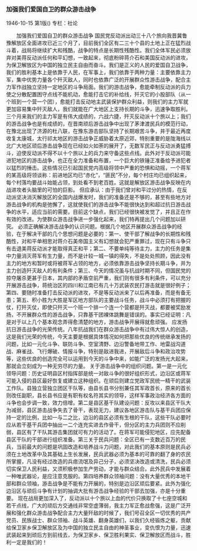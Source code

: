 ### 加强我们爱国自卫的群众游击战争

1946-10-15
第1版()
专栏：社论

　　加强我们爱国自卫的群众游击战争
    国民党反动派出动三十八个旅向我晋冀鲁豫解放区全面进攻已近三个月了，目前我们全区有二三十个县的土地上正在猛烈战斗着，战局将继续扩大和残酷，战争的特点是长期性残酷性。我们全体军民必须放弃对美蒋反动派任何和平幻想，一致起来，彻底粉碎蒋介石和美国反动派的进攻，为保卫解放区为中国的独立民主自由而奋斗。我们是正义的人民的爱国自卫战争，我们的胜利基本上是依靠于人民，在军事上，我们依靠于两种力量：主要依靠主力军，集中优势力量各个歼灭敌人，同时也依靠广泛的开展群众性游击战争，配合主力军作战独立坚持一定地区的斗争局面。我们的游击战争，愈能牵制反动派的兵力使之分散配置困守点线不能机动，愈能打击它的补给线，歼灭它的小股部队（从一个班到一个营一个团），愈能打击反动地主武装保护群众利益，则我们的主力军就更加容易集中歼灭敌人，我们就能在广大地区上支持长期的斗争，迅速争取胜利。
    三个月来我们的主力军是有伟大成绩的，六战六捷，歼灭反动派十个旅以上；我们的游击战争也是有成绩的，在晋南顽后游击战争中出现了茅津渡民兵的模范行动，在豫北出现了济源的杜八联，在豫东游击部队坚持了长期艰苦斗争，并于最近再度收复太康城，太行祁太地区的游击战争正威胁着太原近郊，特别重要的是陇海线以北广大地区顽后游击战争现在已经如火如荼的展开了，无数军民正与反动派勇猛搏斗，迫使反动派不得不以十个旅以上的兵力来守备这些点线。此外对于反动派可能进犯地区的游击战争，也正在全力准备和布置，一个巨大的铁锤正准备给予进犯者以猛烈的捶击。这些情况已引起国民党内高级将领中严重的恐惧和动摇，一个蒋军的某高级将领谈称：前进地区均已“赤化”，“匪民”不分，每个村庄均已组织起来，每个村落均要战斗始能占领，到处看不到老百姓。这就是解放区游击战争反映在内战进攻者头脑里的可怕的巨影。
    但应承认：由于我们曾对和平过分的热情，在反动派坚决消灭解放区的全国内战爆发时，我们的准备还是不够的，甚至有些地方对游击战争的机构是弛懈了，这就使我们的游击战争不能很快达到和超过抗日游击战争的水平，适应当前的需要。目前这个缺点，我们已经很快被发觉了，并且正在作有效的改进。为使群众游击战争进一步强化起来，我们特再提出几个问题加以研究。
    必须正确解决游击战争的认识问题。根据几个地区开展群众游击战争的经验，在于解决干部的几个思想问题是必要的：第一、使干部了解战争的长期性和残酷性，对和平单相思对蒋介石美帝国主义有幻想就会犯严重罪过，现在只有斗争只有击退美蒋反动派才能取得真正和平；第二、不要单纯等待主力，主力的任务是集中力量消灭蒋军有生力量，而不是计较一城一镇的得失，不是处处照顾，因此没有主力的地方和暂时或将被蒋军占领的地方，必须依靠游击战争坚持长期斗争，并为主力创造歼灭敌人的有利条件；第三、今天的情况虽与抗战时期不同，但国民党的掠夺屠杀更甚于日本，其内部的矛盾空前严重，我们则有很多有利条件，可以充分开展游击战争，蒋统治区的四川和江南已有几十万武装农民打游击就是很好例子；第四、要随时准备打击反动派的进攻，不是等反动派来了以后再准备，而是有备无患；第五、积小胜为大胜是军区地方部队的主要战斗任务，战斗中必须打有把握的仗，打歼灭仗，即使只歼灭一个班一个排一个连一个营都是歼灭战，都要被奖励发扬，不开展群众性的游击战争，只靠基干团裸体跳舞是错误的。事实已经证明：凡是对于以上几个基本观念弄得愈清楚的地方，游击战争开展得就愈顽强。
    应发扬抗日游击战争的光荣传统。八年抗战我们在群众游击战争中有过伟大惊人的创造，这是我们光荣的传统，今天主要是根据具体情况如何把那些优良的传统继承发扬的问题，比如一元化斗争、联防斗争、空室清野、边沿警备地带工作、地雷战沟道战、麻雀战、飞行爆破、情报斗争，特别是敌进我进，开展敌后斗争和政治攻势等，这些优良的创造完全可以运用到今天的斗争中来，如能广泛的发扬光大起来，那就会立刻成为一种无穷尽的力量。
    关于游击战争中的组织问题。第一是一元化领导问题：历史证明县区村指挥部是统一对敌斗争的很好组织形式，边沿区或蒋军可能入侵的县区最好恢复或建立这种组织。在顽后则建立党政军民统一精干的武装工作队。县独立营独立团区干队等，由县长县书分别兼任其军政首长，原来的首长则改任副职，县长县书应是有职有权名符其实的领导，这样军事政治经济各方面的斗争也会步调一致，效力倍增。第二是县区基干队建设问题：反攻以来县区干队大为减弱，县区游击战争失去了骨干，表现无力，建议各地区游击队与基干兵团应保持一定的比例，比如一与二之比，边沿的县区必须有生根的干队，这些干队必要时应从若干基干兵团中抽出一二个连充实进去作骨干，但分区的主力兵团则不应削弱，县区有了干队其游击集团就可有力的活动了。在蒋军可能侵犯地区，应先配备县区干队的干部进行组织准备。第三关于民兵问题：全区已有一支数近百万的民兵，当前最大的问题是巩固改造和培养战斗力问题，对此我们的基本原则是民兵必须在土地改革中及其基础上生长发展，民兵武器必须为基本的可靠的翻了身的农民所掌握，凡没有经过改造的兵痞流氓及异己分子，必须坚决改造或清洗，民兵必须切实保卫人民利益，又须积极参加生产劳动，才能与群众结合。此外民兵中发展着一种唯武器论，是应注意克服的。第四培养群众领袖问题：没有大量优秀的本地干部和群众领袖，游击战争是不能有力开展的，特别是边沿区顽后要紧。此外为强化边沿区与顽后斗争有计划的抽调大批有游击战争经验的干部去加强，亦是十分重要。
    现在战局更加深入了，反动派以十个旅以上血的代价只换取了十七座空城和若干点线，广大的顽后方交通线非常空虚薄弱，我主力军正愈战愈强，这是广泛开展和强化群众游击战争配合主力大量歼敌的时候了，我们号召全区一切优秀的共产党员、民族战士、群众领袖、战斗英雄、翻身英雄们，以我们久经锻炼之躯，贡献给保卫家乡保卫解放区及为中国的独立民主自由的神圣事业，变仇恨为力量，迅速武装起来到顽后方到前线去，为保卫家乡、保卫胜利果实、保卫解放区而战斗，胜利一定是我们的！
